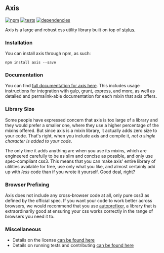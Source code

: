 Axis
----

[![npm](http://img.shields.io/npm/v/axis.svg?style=flat)](http://badge.fury.io/js/axis)
[![tests](http://img.shields.io/travis/jenius/axis/master.svg?style=flat)](https://travis-ci.org/jenius/axis)
[![dependencies](http://img.shields.io/gemnasium/jenius/axis.svg?style=flat)](https://gemnasium.com/jenius/axis)

Axis is a large and robust css utility library built on top of [stylus](https://github.com/stylus/stylus).

### Installation

You can install axis through npm, as such:

```
npm install axis --save
```

### Documentation

You can find [full documentation for axis here](http://axis.netlify.com). This includes usage instructions for integration with gulp, grunt, express, and more, as well as detailed and permalink-able documentation for each mixin that axis offers.

### Library Size

Some people have expressed concern that axis is too large of a library and they would prefer a smaller one, where they use a higher percentage of the mixins offered. But since axis is a mixin library, it actually adds zero size to your code. That's right, when you include axis and compile it, *not a single character is added to your code*.

The only time it adds anything are when you use its mixins, which are engineered carefully to be as slim and concise as possible, and only use spec-compliant css3. This means that you can make axis' entire library of utilities available for free, use only what you like, and almost certainly add up with *less* code than if you wrote it yourself. Good deal, right?

### Browser Prefixing

Axis does not include any cross-browser code at all, only pure css3 as defined by the official spec. If you want your code to work better across browsers, we would recommend that you use [autoprefixer](https://github.com/postcss/autoprefixer), a library that is extraordinarily good at ensuring your css works correctly in the range of browsers you need it to.

### Miscellaneous

- Details on the license [can be found here](license.md)
- Details on running tests and contributing [can be found here](contributing.md)
